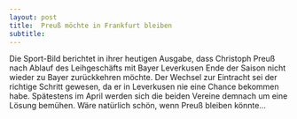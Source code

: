 ```yaml
---
layout: post
title:  Preuß möchte in Frankfurt bleiben
subtitle:  
---
```


Die Sport-Bild berichtet in ihrer heutigen Ausgabe, dass Christoph Preuß nach Ablauf des Leihgeschäfts mit Bayer Leverkusen Ende der Saison nicht wieder zu Bayer zurückkehren möchte. Der Wechsel zur Eintracht sei der richtige Schritt gewesen, da er in Leverkusen nie eine Chance bekommen habe. Spätestens im April werden sich die beiden Vereine demnach um eine Lösung bemühen. Wäre natürlich schön, wenn Preuß bleiben könnte...


